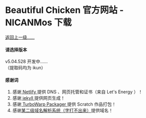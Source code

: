 # Beautiful Chicken 官方网站 - NICANMos 下载

[返回上一级……](https://beautifulchicken.no-1.eu.org/nicanmos)

#### 请选择版本
v5.04.528 开发中……<br>
（提取码均为 ikun）

#### 感谢词
1.  感谢[ Netlify ](https://netlify.com)提供 DNS 、网页托管和证书（来自 Let's Energy ）！
2.  感谢[ jekyll ](https://jekyllrb.com)提供网页生成！
3.  感谢[ TurboWarp Packager ](https://packager.turbowarp.org/)提供 Scratch 作品打包！
4.  感谢[某二级域名解析系统（字打不出来）](https://nuoxnuo.eu.org/)提供域名！